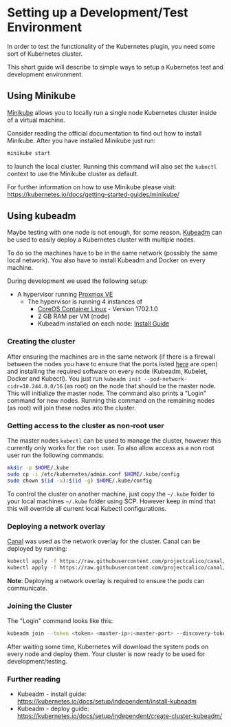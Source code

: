 # Setting up a Development/Test Environment

In order to test the functionality of the Kubernetes plugin, you need some sort of Kubernetes cluster.

This short guide will describe to simple ways to setup a Kubernetes test and development environment.

## Using Minikube

[Minikube](https://github.com/kubernetes/minikube) allows you to locally run a single node Kubernetes cluster inside of a virtual machine.

Consider reading the official documentation to find out how to install Minikube. After you have installed Minikube just run:
```Bash
minikube start
```
to launch the local cluster. Running this command will also set the `kubectl` context to use the Minikube cluster as default.

For further information on how to use Minikube please visit: https://kubernetes.io/docs/getting-started-guides/minikube/

## Using kubeadm

Maybe testing with one node is not enough, for some reason.
[Kubeadm](https://kubernetes.io/docs/setup/independent/create-cluster-kubeadm/) can be used to easily deploy a Kubernetes cluster with multiple nodes.

To do so the machines have to be in the same network (possibly the same local network). You also have to install Kubeadm and Docker on every machine.

During development we used the following setup:
- A hypervisor running [Proxmox VE](https://www.proxmox.com/de/proxmox-ve)
  - The hypervisor is running 4 instances of
    - [CoreOS Container Linux](https://coreos.com/os/docs/latest/) - Version 1702.1.0
    - 2 GB RAM per VM (node)
    - Kubeadm installed on each node: [Install Guide](https://kubernetes.io/docs/setup/independent/install-kubeadm/#installing-kubeadm-kubelet-and-kubectl)

### Creating the cluster

After ensuring the machines are in the same network
(if there is a firewall between the nodes you have to ensure that the ports listed [here](https://kubernetes.io/docs/setup/independent/install-kubeadm/#check-required-ports) are open)
and installing the required software on every node (Kubeadm, Kubelet, Docker and Kubectl).
You just run `kubeadm init --pod-network-cidr=10.244.0.0/16` (as root) on the node that should be the master node.
This will initialize the master node.
The command also prints a "Login" command for new nodes.
Running this command on the remaining nodes (as root) will join these nodes into the cluster.

### Getting access to the cluster as non-root user

The master nodes `kubectl` can be used to manage the cluster, however this currently only works for the `root` user.
To also allow access as a non root user run the following commands:
```bash
mkdir -p $HOME/.kube
sudo cp -i /etc/kubernetes/admin.conf $HOME/.kube/config
sudo chown $(id -u):$(id -g) $HOME/.kube/config
```

To control the cluster on another machine, just copy the `~/.kube` folder to your local machines `~/.kube` folder using SCP.
However keep in mind that this will override all current local Kubectl configurations.

### Deploying a network overlay

[Canal](https://github.com/projectcalico/canal) was used as the network overlay for the cluster.
Canal can be deployed by running:
```bash
kubectl apply -f https://raw.githubusercontent.com/projectcalico/canal/master/k8s-install/1.7/rbac.yaml
kubectl apply -f https://raw.githubusercontent.com/projectcalico/canal/master/k8s-install/1.7/canal.yaml
```

**Note**: Deploying a network overlay is required to ensure the pods can communicate.

### Joining the Cluster

The "Login" command looks like this:
```Bash
kubeadm join --token <token> <master-ip>:<master-port> --discovery-token-ca-cert-hash sha256:<hash>
```

After waiting some time, Kubernetes will download the system pods on every node and deploy them.
Your cluster is now ready to be used for development/testing.

### Further reading
- Kubeadm - install guide: https://kubernetes.io/docs/setup/independent/install-kubeadm
- Kubeadm - deploy guide: https://kubernetes.io/docs/setup/independent/create-cluster-kubeadm/
